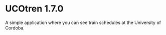 # UCOtren 1.7.0

A simple application where you can see train schedules at the University of Cordoba.
